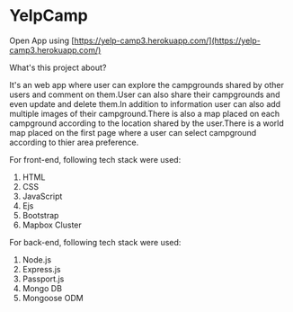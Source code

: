 # YelpCamp
Open App using [https://yelp-camp3.herokuapp.com/](https://yelp-camp3.herokuapp.com/)

What's this project about?

It's an web app where user can explore the campgrounds shared by other users and comment on them.User can also share their campgrounds and even update and delete them.In addition to information user can also add multiple images of their campground.There is also a map placed on each campground according to the location shared by the user.There is a world map placed on the first page where a user can select campground according to thier area preference. 

For front-end, following tech stack were used:
1) HTML
2) CSS
3) JavaScript
4) Ejs
5) Bootstrap
6) Mapbox Cluster

For back-end, following tech stack were used:
1) Node.js
2) Express.js
3) Passport.js
4) Mongo DB
5) Mongoose ODM

